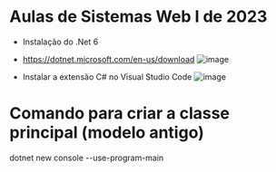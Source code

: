 # Aulas de Sistemas Web I de 2023

- Instalação do .Net 6
- https://dotnet.microsoft.com/en-us/download
![image](https://user-images.githubusercontent.com/53703505/218477205-30326e7d-0e3c-468e-ae22-1cb8dbfde2dc.png)

- Instalar a extensão C# no Visual Studio Code
![image](https://user-images.githubusercontent.com/53703505/218476983-6d0fcd4a-0568-4b83-a392-9a9a0fc431fd.png)

# Comando para criar a classe principal (modelo antigo)
dotnet new console --use-program-main
